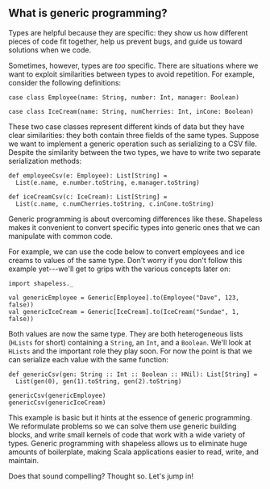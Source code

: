 ## What is generic programming?

Types are helpful because they are specific:
they show us how different pieces of code fit together,
help us prevent bugs,
and guide us toward solutions when we code.

Sometimes, however, types are *too* specific.
There are situations where we want
to exploit similarities between types to avoid repetition.
For example, consider the following definitions:

```tut:book:silent
case class Employee(name: String, number: Int, manager: Boolean)

case class IceCream(name: String, numCherries: Int, inCone: Boolean)
```

These two case classes represent different kinds of data
but they have clear similarities:
they both contain three fields of the same types.
Suppose we want to implement a generic operation
such as serializing to a CSV file.
Despite the similarity between the two types,
we have to write two separate serialization methods:

```tut:book:silent
def employeeCsv(e: Employee): List[String] =
  List(e.name, e.number.toString, e.manager.toString)

def iceCreamCsv(c: IceCream): List[String] =
  List(c.name, c.numCherries.toString, c.inCone.toString)
```

Generic programming is about overcoming differences like these.
Shapeless makes it convenient to convert specific types
into generic ones that we can manipulate with common code.

For example, we can use the code below to
convert employees and ice creams to values of the same type.
Don't worry if you don't follow this example yet---we'll
get to grips with the various concepts later on:

```tut:book:silent
import shapeless._
```

```tut:book
val genericEmployee = Generic[Employee].to(Employee("Dave", 123, false))
val genericIceCream = Generic[IceCream].to(IceCream("Sundae", 1, false))
```

Both values are now the same type.
They are both heterogeneous lists (`HLists` for short)
containing a `String`, an `Int`, and a `Boolean`.
We'll look at `HLists` and the important role they play soon.
For now the point is that we can serialize each value
with the same function:

```tut:book:silent
def genericCsv(gen: String :: Int :: Boolean :: HNil): List[String] =
  List(gen(0), gen(1).toString, gen(2).toString)
```

```tut:book
genericCsv(genericEmployee)
genericCsv(genericIceCream)
```

This example is basic
but it hints at the essence of generic programming.
We reformulate problems so we can solve them use generic building blocks,
and write small kernels of code that work with a wide variety of types.
Generic programming with shapeless
allows us to eliminate huge amounts of boilerplate,
making Scala applications easier to read, write, and maintain.

Does that sound compelling? Thought so. Let's jump in!
